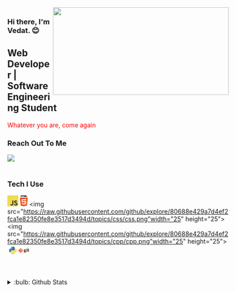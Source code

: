 <img src="https://media.giphy.com/media/xTcnTehwgRcbgymhTW/giphy.gif" align = "right" width = "400" height = "200">

### Hi there, I'm Vedat. :blush:

## Web Developer | Software Engineering Student

<font color="red">Whatever you are, come again</font>

### Reach Out To Me 

<img width="22" src="https://unpkg.com/simple-icons@v8/icons/linkedin.svg" align ="left" />

<br />
<br />


### Tech I Use
<img src="https://raw.githubusercontent.com/github/explore/80688e429a7d4ef2fca1e82350fe8e3517d3494d/topics/javascript/javascript.png" width="25" height="25"><img src="https://raw.githubusercontent.com/github/explore/80688e429a7d4ef2fca1e82350fe8e3517d3494d/topics/html/html.png" width="25" height="25"><img src="https://raw.githubusercontent.com/github/explore/80688e429a7d4ef2fca1e82350fe8e3517d3494d/topics/css/css.png"width="25" height="25"><img src="https://raw.githubusercontent.com/github/explore/80688e429a7d4ef2fca1e82350fe8e3517d3494d/topics/cpp/cpp.png"width="25" height="25"><img src="https://raw.githubusercontent.com/github/explore/80688e429a7d4ef2fca1e82350fe8e3517d3494d/topics/python/python.png" width="25" height="25"><img src="https://raw.githubusercontent.com/github/explore/80688e429a7d4ef2fca1e82350fe8e3517d3494d/topics/git/git.png" width="25" height="25">



<br />
<br />


<details>
<summary>:bulb: Github Stats</summary>
<img src="https://github-readme-stats.vercel.app/api?username=soulNyks&theme=tokyonight" >


[linkedin]:https://www.linkedin.com/in/vedatermusat/ 

<!---
souLNyks/souLNyks is a ✨ special ✨ repository because its `README.md` (this file) appears on your GitHub profile.
You can click the Preview link to take a look at your changes.
--->
